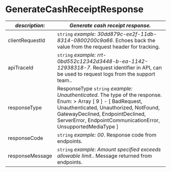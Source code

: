 
# GenerateCashReceiptResponse

| *description*:   | *Generate cash receipt response.*|
|----|----|
| clientRequestId |    ``` string ```  *example: 30dd879c-ee2f-11db-8314-0800200c9a66*. Echoes back the value from the request header for tracking.|
| apiTraceId |    ``` string ```   *example: rrt-0bd552c12342d3448-b-ea-1142-12938318-7*. Request identifier in API, can be used to request logs from the support team..|
| responseType | ResponseType   ``` string ```   *example: Unauthenticated*. The type of the response. Enum:    > Array [ 9 ] - [ BadRequest, Unauthenticated, Unauthorized, NotFound, GatewayDeclined, EndpointDeclined, ServerError, EndpointCommunicationError, UnsupportedMediaType ]|
| responseCode | ``` string ```  *example: 00*. Response code from endpoints.|
| responseMessage | ``` string ```  *example: Amount specified exceeds allowable limit.*. Message returned from endpoints.|   
  

